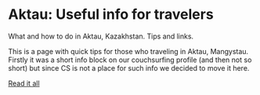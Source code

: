 # Aktau: Useful info for travelers
What and how to do in Aktau, Kazakhstan. Tips and links.

This is a page with quick tips for those who traveling in Aktau, Mangystau. 
Firstly it was a short info block on our couchsurfing profile (and then not so short) 
but since CS is not a place for such info we decided to move it here.

[Read it all](./couchsurfing.md)
